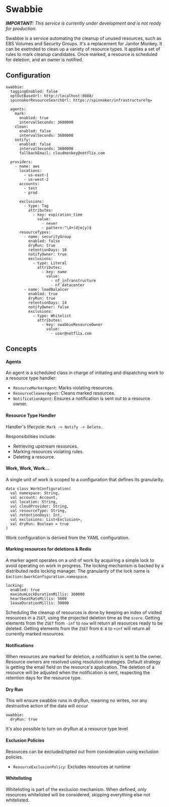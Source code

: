 # Swabbie

_**IMPORTANT:** This service is currently under development and is not ready for production._

Swabbie is a service automating the cleanup of unused resources, such as EBS Volumes and Security Groups.
It's a replacement for Janitor Monkey. It can be exetnded to clean up a variety of resource types.
It applies a set of rules to mark cleanup candidates. Once marked, a resource is scheduled for deletion, and an owner is notified.

## Configuration
```
swabbie:
  taggingEnabled: false
  optOutBaseUrl: http://localhost:8088/
  spinnakerResourceSearchUrl: https://spinnaker/infrastructure?q=

  agents:
    mark:
      enabled: true
      intervalSeconds: 3600000
    clean:
      enabled: false
      intervalSeconds: 3600000
    notify:
      enabled: false
      intervalSeconds: 3600000
      fallbackEmail: cloudmonkey@netflix.com

  providers:
    - name: aws
      locations:
        - us-east-1
        - us-west-2
      accounts:
        - test
        - prod

      exclusions:
        - type: Tag
          attributes:
            - key: expiration_time
              value:
                - never
                - pattern:^\d+(d|m|y)$
      resourceTypes:
        - name: securityGroup
          enabled: false
          dryRun: true
          retentionDays: 10
          notifyOwner: true
          exclusions:
            - type: Literal
              attributes:
                - key: name
                  value:
                    - nf_infranstructure
                    - nf_datacenter
        - name: loadBalancer
          enabled: true
          dryRun: true
          retentionDays: 14
          notifyOwner: false
          exclusions:
            - type: Whitelist
              attributes:
                - key: swabbieResourceOwner
                  value:
                    - user@netflix.com

```


## Concepts
#### Agents
An agent is a scheduled class in charge of initiating and dispatching work to a resource type handler:

- `ResourceMarkerAgent`: Marks violating resources.
- `ResourceCleanerAgent`: Cleans marked resources.
- `NotificationAgent`: Ensures a notification is sent out to a resource owner.


#### Resource Type Handler
Handler's lifecycle: `Mark -> Notify -> Delete`.

Responsibilities include:
  - Retrieving upstream resources.
  - Marking resources violating rules.
  - Deleting a resource.

#### Work, Work, Work...
A single unit of work is scoped to a configuration that defines its granularity.

```
data class WorkConfiguration(
  val namespace: String,
  val account: Account,
  val location: String,
  val cloudProvider: String,
  val resourceType: String,
  val retentionDays: Int,
  val exclusions: List<Exclusion>,
  val dryRun: Boolean = true
)
```
Work configuration is derived from the YAML configuration.

#### Marking resources for deletions & Redis
A marker agent operates on a unit of work by acquiring a simple lock to avoid operating on work in progress.
The locking mechanism is backed by a distributed redis locking manager. The granularity of the lock name is 
`$action:$workConfiguration.namespace`.

```
locking:
  enabled: true
  maximumLockDurationMillis: 360000
  heartbeatRateMillis: 5000
  leaseDurationMillis: 30000
```

Scheduling the cleanup of resources is done by keeping an index of visited resources in a `ZSET`, using the projected deletion time as the `score`.
Getting elements from the `ZSET` from `-inf` to `now` will return all resources ready to be deleted.
Getting elements from the `ZSET` from `0.0` to `+inf` will return all currently marked resources.


#### Notifications
When resources are marked for deletion, a notification is sent to the owner.
Resource owners are resolved using resolution strategies. Default strategy is getting the email field on the resource's application.
The deletion of a resource will be adjusted when the notification is sent, respecting the retention days for the resource type.

#### Dry Run
This will ensure swabbie runs in dryRun, meaning no writes, nor any destructive action of the data will occur
```
swabbie:
  dryRun: true
```
It's also possible to turn on dryRun at a resource type level

#### Exclusion Policies
Resources can be excluded/opted out from consideration using exclusion policies.

- `ResourceExclusionPolicy`: Excludes resources at runtime


#### Whitelisting
Whitelisting is part of the exclusion mechanism. When defined, only resources whitelisted will be considered, 
skipping everything else not whitelisted.
